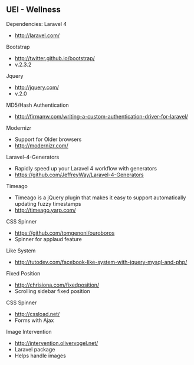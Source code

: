 ## UEI - Wellness

Dependencies:
Laravel 4
-	http://laravel.com/

Bootstrap
-	http://twitter.github.io/bootstrap/
-	v.2.3.2

Jquery
-	http://jquery.com/
-	v.2.0

MD5/Hash Authentication
-	http://firmanw.com/writing-a-custom-authentication-driver-for-laravel/

Modernizr
-	Support for Older browsers
-	http://modernizr.com/

Laravel-4-Generators
-	Rapidly speed up your Laravel 4 workflow with generators
-	https://github.com/JeffreyWay/Laravel-4-Generators

Timeago
-	Timeago is a jQuery plugin that makes it easy to support automatically updating fuzzy timestamps
-	http://timeago.yarp.com/

CSS Spinner
-	https://github.com/tomgenoni/ouroboros
-	Spinner for applaud feature

Like System
-	http://tutodev.com/facebook-like-system-with-jquery-mysql-and-php/

Fixed Position
-	http://chrisiona.com/fixedposition/
-	Scrolling sidebar fixed position

CSS Spinner
-	http://cssload.net/
-	Forms with Ajax

Image Intervention
-	http://intervention.olivervogel.net/
-	Laravel package
-	Helps handle images